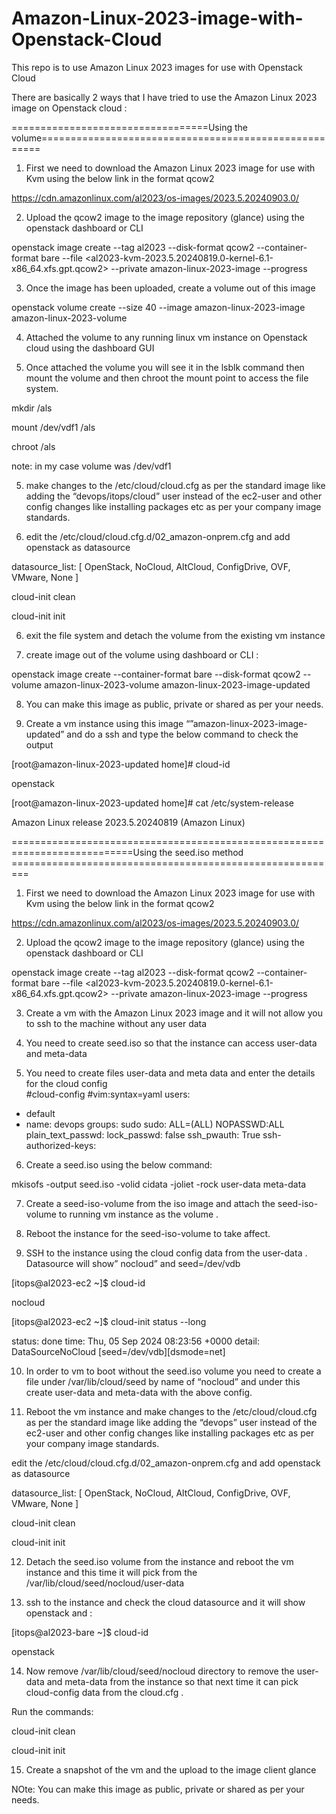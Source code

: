 # Amazon-Linux-2023-image-with-Openstack-Cloud
This repo is to use Amazon Linux 2023 images for use with Openstack Cloud

There are basically 2 ways that I have tried to use the Amazon Linux 2023 image on Openstack cloud :

==================================Using the volume======================================================

1) First we need to download the Amazon Linux 2023 image for use with Kvm using the below link in the format qcow2

https://cdn.amazonlinux.com/al2023/os-images/2023.5.20240903.0/

2) Upload the qcow2 image to the image repository (glance) using the openstack dashboard or CLI

openstack image create --tag al2023 --disk-format qcow2 --container-format bare --file <al2023-kvm-2023.5.20240819.0-kernel-6.1-x86_64.xfs.gpt.qcow2> --private amazon-linux-2023-image --progress 

3) Once the image has been uploaded, create a volume out of this image 

openstack volume create --size 40 --image amazon-linux-2023-image amazon-linux-2023-volume

4) Attached the volume to any running linux vm instance on Openstack cloud using the dashboard GUI

5) Once attached the volume you will see it in the lsblk command then mount the volume and then chroot the mount point to access the file system. 

mkdir /als

mount /dev/vdf1 /als

chroot /als

note: in my case volume was /dev/vdf1 

5) make changes to the /etc/cloud/cloud.cfg as per the standard image like adding the “devops/itops/cloud” user instead of the ec2-user and other config changes like installing packages etc as per your company image standards. 

6) edit the /etc/cloud/cloud.cfg.d/02_amazon-onprem.cfg and add openstack as datasource 

datasource_list: [ OpenStack, NoCloud, AltCloud, ConfigDrive, OVF, VMware, None ]

cloud-init clean

cloud-init init 

6) exit the file system and detach the volume from the existing vm instance 

7) create image out of the volume using dashboard or CLI :

openstack image create --container-format bare --disk-format qcow2 --volume amazon-linux-2023-volume amazon-linux-2023-image-updated


8) You can make this image as public, private or shared as per your needs. 

9) Create a vm instance using this image “”amazon-linux-2023-image-updated” and do a ssh and type the below command to check the output 

[root@amazon-linux-2023-updated home]# cloud-id

openstack


[root@amazon-linux-2023-updated home]# cat /etc/system-release

Amazon Linux release 2023.5.20240819 (Amazon Linux)


===========================================================================Using the seed.iso method =========================================================


1) First we need to download the Amazon Linux 2023 image for use with Kvm using the below link in the format qcow2

https://cdn.amazonlinux.com/al2023/os-images/2023.5.20240903.0/

2) Upload the qcow2 image to the image repository (glance) using the openstack dashboard or CLI

openstack image create --tag al2023 --disk-format qcow2 --container-format bare --file <al2023-kvm-2023.5.20240819.0-kernel-6.1-x86_64.xfs.gpt.qcow2> --private amazon-linux-2023-image --progress 

3) Create a vm with the Amazon Linux 2023 image and it will not allow you to ssh to the machine without any user data
   
4) You need to create seed.iso so that the instance can access user-data and meta-data
5) You need to create files user-data and meta data and enter the details for the cloud config  
#cloud-config
#vim:syntax=yaml
users:
  - default
  - name: devops
    groups: sudo
    sudo: ALL=(ALL) NOPASSWD:ALL
    plain_text_passwd: <try it>
    lock_passwd: false
    ssh_pwauth: True
    ssh-authorized-keys:

6) Create a seed.iso using the below command:

mkisofs -output seed.iso -volid cidata -joliet -rock user-data meta-data

7) Create a seed-iso-volume from the iso image and attach the seed-iso-volume to running vm instance as the volume .

8) Reboot the instance for the seed-iso-volume to take affect.

9) SSH to the instance using the cloud config data from the user-data . Datasource will show” nocloud” and seed=/dev/vdb 

[itops@al2023-ec2 ~]$ cloud-id

nocloud


[itops@al2023-ec2 ~]$ cloud-init status --long

status: done
time: Thu, 05 Sep 2024 08:23:56 +0000
detail:
DataSourceNoCloud [seed=/dev/vdb][dsmode=net]

10) In order to vm to boot without the seed.iso volume you need to create a file under /var/lib/cloud/seed by name of “nocloud” and under this create user-data and meta-data with the above config. 

11) Reboot the vm instance and make changes to the /etc/cloud/cloud.cfg as per the standard image like adding the “devops” user instead of the ec2-user and other config changes like installing packages etc as per your company image standards. 

edit the /etc/cloud/cloud.cfg.d/02_amazon-onprem.cfg and add openstack as datasource 

datasource_list: [ OpenStack, NoCloud, AltCloud, ConfigDrive, OVF, VMware, None ]

cloud-init clean

cloud-init init 

12) Detach the seed.iso volume from the instance and reboot the vm instance and this time it will pick from the /var/lib/cloud/seed/nocloud/user-data

13) ssh to the instance and check the cloud datasource and it will show openstack and :

[itops@al2023-bare ~]$ cloud-id

openstack

14) Now remove /var/lib/cloud/seed/nocloud directory to remove the user-data and meta-data from the instance so that next time it can pick cloud-config data from the cloud.cfg .

Run the commands:

cloud-init clean

cloud-init init 


15) Create a snapshot of the vm and the upload to the image client glance 

NOte: You can make this image as public, private or shared as per your needs. 



